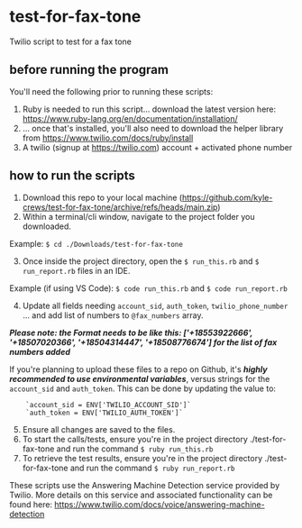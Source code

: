 # test-for-fax-tone
Twilio script to test for a fax tone

## before running the program

You'll need the following prior to running these scripts:

1. Ruby is needed to run this script... download the latest version here: https://www.ruby-lang.org/en/documentation/installation/
2. ... once that's installed, you'll also need to download the helper library from https://www.twilio.com/docs/ruby/install
3. A twilio (signup at https://twilio.com) account + activated phone number

## how to run the scripts

1. Download this repo to your local machine (https://github.com/kyle-crews/test-for-fax-tone/archive/refs/heads/main.zip)
2. Within a terminal/cli window, navigate to the project folder you downloaded. 
  
  Example: `$ cd ./Downloads/test-for-fax-tone`

3. Once inside the project directory, open the `$ run_this.rb` and `$ run_report.rb` files in an IDE.
  
  Example (if using VS Code): `$ code run_this.rb` and `$ code run_report.rb`
  
4. Update all fields needing `account_sid`, `auth_token`, `twilio_phone_number` ... and add list of numbers to `@fax_numbers` array.

  ***Please note: the Format needs to be like this: ['+18553922666', '+18507020366', '+18504314447', '+18508776674'] for the list of fax numbers added***
  
  If you're planning to upload these files to a repo on Github, it's ***highly recommended to use environmental variables***, versus strings for the `account_sid` and `auth_token`. This can be done by updating the value to:

        `account_sid = ENV['TWILIO_ACCOUNT_SID']`
        `auth_token = ENV['TWILIO_AUTH_TOKEN']`
  
5. Ensure all changes are saved to the files.
6. To start the calls/tests, ensure you're in the project directory ./test-for-fax-tone and run the command `$ ruby run_this.rb`
7. To retrieve the test results, ensure you're in the project directory ./test-for-fax-tone and run the command `$ ruby run_report.rb`

These scripts use the Answering Machine Detection service provided by Twilio. More details on this service and associated functionality can be found here: https://www.twilio.com/docs/voice/answering-machine-detection
